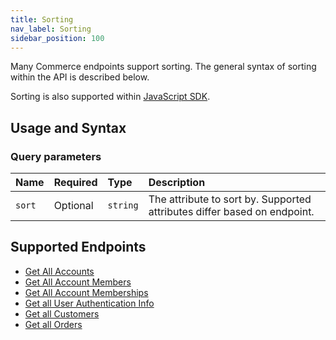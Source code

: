```yaml
---
title: Sorting
nav_label: Sorting
sidebar_position: 100
---
```


Many Commerce endpoints support sorting.  The general syntax of sorting within the API is described below.

Sorting is also supported within [JavaScript SDK](/docs/developer-tools#software-development-kits).

## Usage and Syntax

### Query parameters

| Name           | Required | Type     | Description                                                              |
|:---------------|:---------|:---------|:-------------------------------------------------------------------------|
| `sort`         | Optional | `string` | The attribute to sort by. Supported attributes differ based on endpoint. |


## Supported Endpoints

* [Get All Accounts](/docs/commerce-cloud/accounts/using-account-management-api/get-all-accounts)
* [Get All Account Members](/docs/commerce-cloud/accounts/using-account-members-api/get-all-account-members)
* [Get All Account Memberships](/docs/commerce-cloud/accounts/using-account-membership-api/get-all-account-memberships)
* [Get all User Authentication Info](/guides/Getting-Started/authenticationation/single-sign-on/user-authentication-info-api/get-all-user-authentication-info.md)
* [Get all Customers](/docs/customer-management/customer-managment-api/get-all-customers)
* [Get all Orders](/docs/commerce-cloud/orders/orders-api/get-all-orders)
